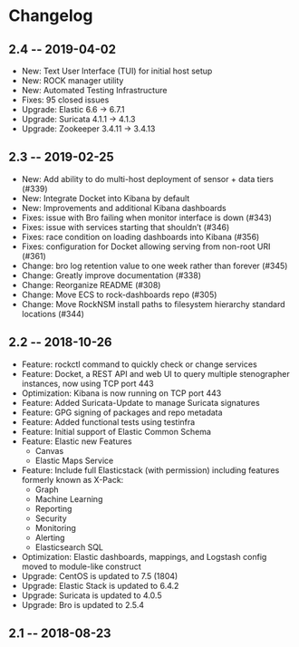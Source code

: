 # Changelog

## 2.4 -- 2019-04-02

- New: Text User Interface (TUI) for initial host setup  
- New: ROCK manager utility  
- New: Automated Testing Infrastructure  
- Fixes: 95 closed issues  
- Upgrade: Elastic 6.6 -> 6.7.1  
- Upgrade: Suricata 4.1.1 -> 4.1.3  
- Upgrade: Zookeeper 3.4.11 -> 3.4.13  


## 2.3 -- 2019-02-25

- New: Add ability to do multi-host deployment of sensor + data tiers (#339)
- New: Integrate Docket into Kibana by default
- New: Improvements and additional Kibana dashboards
- Fixes: issue with Bro failing when monitor interface is down (#343)
- Fixes: issue with services starting that shouldn’t (#346)
- Fixes: race condition on loading dashboards into Kibana (#356)
- Fixes: configuration for Docket allowing serving from non-root URI (#361)
- Change: bro log retention value to one week rather than forever (#345)
- Change: Greatly improve documentation  (#338)
- Change: Reorganize README (#308)
- Change: Move ECS to rock-dashboards repo (#305)
- Change: Move RockNSM install paths to filesystem hierarchy standard locations (#344)


## 2.2 -- 2018-10-26  

- Feature: rockctl command to quickly check or change services  
- Feature: Docket, a REST API and web UI to query multiple stenographer instances, now using TCP port 443  
- Optimization: Kibana is now running on TCP port 443  
- Feature: Added Suricata-Update to manage Suricata signatures  
- Feature: GPG signing of packages and repo metadata  
- Feature: Added functional tests using testinfra  
- Feature: Initial support of Elastic Common Schema  
- Feature: Elastic new Features  
  - Canvas  
  - Elastic Maps Service  
- Feature: Include full Elasticstack (with permission) including features formerly known as X-Pack:  
  - Graph  
  - Machine Learning  
  - Reporting  
  - Security  
  - Monitoring  
  - Alerting  
  - Elasticsearch SQL  
- Optimization: Elastic dashboards, mappings, and Logstash config moved to module-like construct  
- Upgrade: CentOS is updated to 7.5 (1804)  
- Upgrade: Elastic Stack is updated to 6.4.2  
- Upgrade: Suricata is updated to 4.0.5  
- Upgrade: Bro is updated to 2.5.4  


## 2.1 -- 2018-08-23  

<!--
New: description
Fixes: description
Change: description

Feature: description
Bug: description
Optimization: description
Upgrade: description
-->
